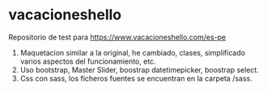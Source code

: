 # vacacioneshello

Repositorio de test para https://www.vacacioneshello.com/es-pe

<ol>
<li>
Maquetacion similar a la original, he cambiado, clases, simplificado varios aspectos del funcionamiento, etc.
</li>
<li>
Uso bootstrap, Master Slider, boostrap datetimepicker, boostrap select.
</li>
<li>
Css con sass, los ficheros fuentes se encuentran en la carpeta /sass.
</li>
</ol>